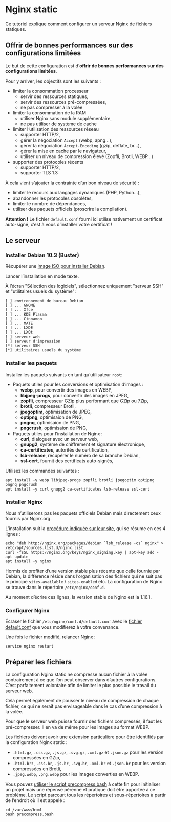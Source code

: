 Nginx static
============

Ce tutoriel explique comment configurer un serveur Nginx de fichiers statiques.

Offrir de bonnes performances sur des configurations limitées
-------------------------------------------------------------

Le but de cette configuration est d’**offrir de bonnes performances sur des configurations limitées**.

Pour y arriver, les objectifs sont les suivants :

- limiter la consommation processeur
	- servir des ressources statiques,
	- servir des ressources pré-compressées,
	- ne pas compresser à la volée
- limiter la consommation de la RAM
	- utiliser Nginx sans module supplémentaire,
	- ne pas utiliser de système de cache
- limiter l’utilisation des ressources réseau
	- supporter HTTP/2,
	- gérer la négociation `Accept` (webp, apng…),
	- gérer la négociation `Accept-Encoding` (gzip, deflate, br…),
	- gérer la mise en cache par le navigateur,
	- utiliser un niveau de compression élevé (Zopfli, Brotli, WEBP…)
- supporter des protocoles récents
	- supporter HTTP/2,
	- supporter TLS 1.3

À cela vient s’ajouter la contrainte d’un bon niveau de sécurité :

- limiter le recours aux langages dynamiques (PHP, Python…),
- abandonner les protocoles obsolètes,
- limiter le nombre de dépendances,
- utiliser des paquets officiels (proscrire la compilation).

**Attention !** Le fichier `default.conf` fourni ici utilise nativement un certificat auto-signé, c’est à vous d’installer votre certificat !

Le serveur
----------

### Installer Debian 10.3 (Buster)

Récupérer une [image ISO pour installer Debian](https://www.debian.org/distrib/netinst).

Lancer l’installation en mode texte.

À l’écran "Sélection des logiciels", sélectionnez uniquement "serveur SSH" et "utilitaires usuels du système":

	[ ] environnement de bureau Debian
	[ ] ... GNOME
	[ ] ... Xfce
	[ ] ... KDE Plasma
	[ ] ... Cinnamon
	[ ] ... MATE
	[ ] ... LXDE
	[ ] ... LXQt
	[ ] serveur web
	[ ] serveur d'impression
	[*] serveur SSH
	[*] utilitaires usuels du système

### Installer les paquets

Installer les paquets suivants en tant qu’utilisateur `root`:

- Paquets utiles pour les conversions et optimisation d’images :
	- **webp**, pour convertir des images en WEBP,
	- **libjpeg-progs**, pour convertir des images en JPEG,
	- **zopfli**, compresseur GZip plus performant que GZip ou 7Zip,
	- **brotli**, compresseur Brotli,
	- **jpegoptim**, optimisation de JPEG,
	- **optipng**, optimisaion de PNG,
	- **pngnq**, optimisaion de PNG,
	- **pngcrush**, optimisaion de PNG,
- Paquets utiles pour l’installation de Nginx :
	- **curl**, dialoguer avec un serveur web,
	- **gnupg2**, système de chiffrement et signature électronique,
	- **ca-certificates**, autorités de certification,
	- **lsb-release**, récupérer le numéro de sa branche Debian,
	- **ssl-cert**, fournit des certificats auto-signés,

Utilisez les commandes suivantes :

	apt install -y webp libjpeg-progs zopfli brotli jpegoptim optipng pngnq pngcrush
	apt install -y curl gnupg2 ca-certificates lsb-release ssl-cert

### Installer Nginx

Nous n’utiliserons pas les paquets officiels Debian mais directement ceux fournis par Nginx.org.

L’installation suit la [procédure indiquée sur leur site](http://nginx.org/en/linux_packages.html#Debian), qui se résume en ces 4 lignes :

	echo "deb http://nginx.org/packages/debian `lsb_release -cs` nginx" > /etc/apt/sources.list.d/nginx.list
	curl -fsSL https://nginx.org/keys/nginx_signing.key | apt-key add -
	apt update
	apt install -y nginx

Hormis de profiter d’une version stable plus récente que celle fournie par Debian, la différence réside dans l’organisation des fichiers qui ne suit pas le principe `sites-available` / `sites-enabled` etc. La configuration de Nginx se trouve dans le répertoire `/etc/nginx/conf.d`.

Au moment d’écrire ces lignes, la version stable de Nginx est la 1.16.1.

### Configurer Nginx

Écraser le fichier `/etc/nginx/conf.d/default.conf` avec le [fichier default.conf](default.conf) que vous modifierez à votre convenance.

Une fois le fichier modifié, relancer Nginx :

	service nginx restart

Préparer les fichiers
---------------------

La configuration Nginx static ne compresse aucun fichier à la volée contrairement à ce que l’on peut observer dans d’autres configurations. C’est parfaitement volontaire afin de limiter le plus possible le travail du serveur web.

Cela permet également de pousser le niveau de compression de chaque fichier, ce qui ne serait pas envisageable dans le cas d’une compression à la volée.

Pour que le serveur web puisse fournir des fichiers compressés, il faut les pré-compresser. Il en va de même pour les images au format WEBP.

Les fichiers doivent avoir une extension particulière pour être identifiés par la configuration Nginx static :

- `.html.gz`, `.css.gz`, `.js.gz`, `.svg.gz`, `.xml.gz` et `.json.gz` pour les version compressées en GZip,
- `.html.brz`, `.css.br`, `.js.br`, `.svg.br`, `.xml.br` et `.json.br` pour les version compressées en Brotli,
- `.jpeg.webp`, `.png.webp` pour les images converties en WEBP.

Vous pouvez [utiliser le script precompress.bash](precompress.bash) à cette fin pour initialiser un projet mais une répense pérenne et pratique doit être apportée à ce problème. Le script parcourt tous les répertoires et sous-répertoires à partir de l’endroit où il est appelé :

	cd /var/www/html
	bash precompress.bash
